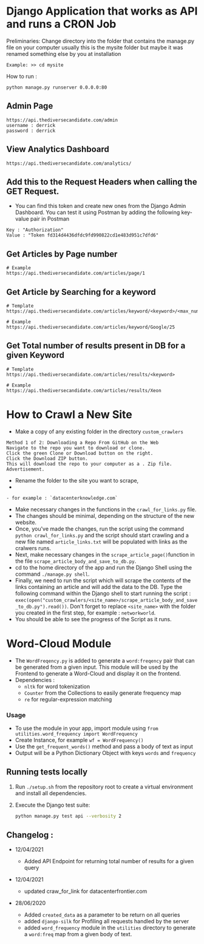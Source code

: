 # Django Application that works as API and runs a CRON Job

Preliminaries:
Change directory into the folder that contains the manage.py file on your computer
usually this is the mysite folder but maybe it was renamed something else by you at installation

```
Example: >> cd mysite
```


How to run :

```
python manage.py runserver 0.0.0.0:80
```

## Admin Page

```
https://api.thediversecandidate.com/admin
username : derrick
password : derrick
```

## View Analytics Dashboard

```
https://api.thediversecandidate.com/analytics/
```

## Add this to the Request Headers when calling the GET Request.

- You can find this token and create new ones from the Django Admin Dashboard. You can test it using Postman by adding the following key-value pair in Postman

```
Key : "Authorization"
Value : "Token fd314d4436dfdc9fd990822cd1e483d951c7dfd6"
```

## Get Articles by Page number

```
# Example
https://api.thediversecandidate.com/articles/page/1
```

## Get Article by Searching for a keyword

```
# Template
https://api.thediversecandidate.com/articles/keyword/<keyword>/<max_number_of_results>

# Example
https://api.thediversecandidate.com/articles/keyword/Google/25
```

## Get Total number of results present in DB for a given Keyword

```
# Template
https://api.thediversecandidate.com/articles/results/<keyword>

# Example
https://api.thediversecandidate.com/articles/results/Xeon
```

# How to Crawl a New Site


- Make a copy of any existing folder in the directory `custom_crawlers`

``` 
Method 1 of 2: Downloading a Repo From GitHub on the Web
Navigate to the repo you want to download or clone.
Click the green Clone or Download button on the right.
Click the Download ZIP button. 
This will download the repo to your computer as a . Zip file. Advertisement.
```
- Rename the folder to the site you want to scrape, 
- 
```
- for example : `datacenterknowledge.com`
```
- Make necessary changes in the functions in the ```crawl_for_links.py``` file. 
- The changes should be minimal, depending on the structure of the new website.
- Once, you've made the changes, run the script using the command ```python crawl_for_links.py``` and the script should start crawling and a new file named ```article_links.txt``` will be populated with links as the cralwers runs.
- Next, make necessary changes in the ```scrape_article_page()```function in the file ```scrape_article_body_and_save_to_db.py```.
- cd to the home directory of the app and run the Django Shell using the command ```./manage.py shell```.
- Finally, we need to run the script which will scrape the contents of the links containing an article and will add the data to the DB. Type the following command within the Django shell to start running the script : ```exec(open("custom_crawlers/<site_name>/scrape_article_body_and_save_to_db.py").read())```. Don't forget to replace ```<site_name>``` with the folder you created in the first step, for example : ```networkworld```.
- You should be able to see the progress of the Script as it runs.

# Word-Cloud Module

- The `WordFreqency.py` is added to generate a `word:freqency` pair that can be generated from a given input. This module will be used by the Frontend to generate a Word-Cloud and display it on the frontend.
- Dependencies :
  - `nltk` for word tokenization
  - `Counter` from the Collections to easily generate frequency map
  - `re` for regular-expression matching

### Usage

- To use the module in your app, import module using `from utilities.word_frequency import WordFrequency`
- Create Instance, for example `wf = WordFrequency()`
- Use the `get_frequent_words()` method and pass a body of text as input
- Output will be a Python Dictionary Object with keys `words` and `frequency`

## Running tests locally

1. Run `./setup.sh` from the repository root to create a virtual environment and
   install all dependencies.
2. Execute the Django test suite:

   ```bash
   python manage.py test api --verbosity 2
   ```

## Changelog :

- 12/04/2021

  - Added API Endpoint for returning total number of results for a given query

- 12/04/2021

  - updated craw_for_link for datacenterfrontier.com

- 28/06/2020
  - Added `created_data` as a parameter to be return on all queries
  - added `django-silk` for Profiling all requests handled by the server
  - added `word_frequency` module in the `utilities` directory to generate a `word:freq` map from a given body of text.
